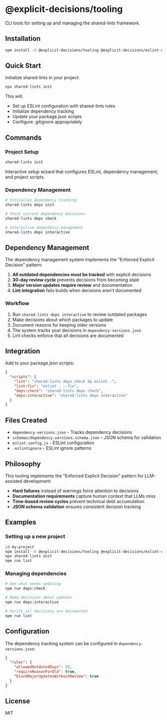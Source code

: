# @explicit-decisions/tooling

CLI tools for setting up and managing the shared-lints framework.

## Installation

```bash
npm install -D @explicit-decisions/tooling @explicit-decisions/eslint-config
```

## Quick Start

Initialize shared-lints in your project:

```bash
npx shared-lints init
```

This will:
- Set up ESLint configuration with shared-lints rules
- Initialize dependency tracking
- Update your package.json scripts
- Configure .gitignore appropriately

## Commands

### Project Setup

```bash
shared-lints init
```

Interactive setup wizard that configures ESLint, dependency management, and project scripts.

### Dependency Management

```bash
# Initialize dependency tracking
shared-lints deps init

# Check current dependency decisions
shared-lints deps check

# Interactive dependency management
shared-lints deps interactive
```

## Dependency Management

The dependency management system implements the "Enforced Explicit Decision" pattern:

1. **All outdated dependencies must be tracked** with explicit decisions
2. **30-day review cycle** prevents decisions from becoming stale
3. **Major version updates require review** and documentation
4. **Lint integration** fails builds when decisions aren't documented

### Workflow

1. Run `shared-lints deps interactive` to review outdated packages
2. Make decisions about which packages to update
3. Document reasons for keeping older versions
4. The system tracks your decisions in `dependency-versions.json`
5. Lint checks enforce that all decisions are documented

## Integration

Add to your package.json scripts:

```json
{
  "scripts": {
    "lint": "shared-lints deps check && eslint .",
    "lint:fix": "eslint . --fix",
    "deps:check": "shared-lints deps check",
    "deps:interactive": "shared-lints deps interactive"
  }
}
```

## Files Created

- `dependency-versions.json` - Tracks dependency decisions
- `schemas/dependency-versions.schema.json` - JSON schema for validation
- `eslint.config.js` - ESLint configuration
- `.eslintignore` - ESLint ignore patterns

## Philosophy

This tooling implements the "Enforced Explicit Decision" pattern for LLM-assisted development:

- **Hard failures** instead of warnings force attention to decisions
- **Documentation requirements** capture human context that LLMs miss
- **Time-based review cycles** prevent technical debt accumulation
- **JSON schema validation** ensures consistent decision tracking

## Examples

### Setting up a new project

```bash
cd my-project
npm install -D @explicit-decisions/tooling @explicit-decisions/eslint-config
npx shared-lints init
npm run lint
```

### Managing dependencies

```bash
# See what needs updating
npm run deps:check

# Make decisions about updates
npm run deps:interactive

# Verify all decisions are documented
npm run lint
```

## Configuration

The dependency tracking system can be configured in `dependency-versions.json`:

```json
{
  "rules": {
    "allowedOutdatedDays": 30,
    "requireReasonForOld": true,
    "blockMajorUpdatesWithoutReview": true
  }
}
```

## License

MIT
